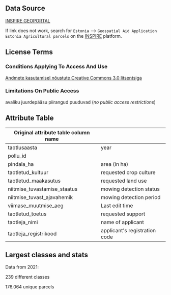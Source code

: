## Data Source
[INSPIRE GEOPORTAL](https://inspire-geoportal.ec.europa.eu/download_details.html?view=downloadDetails&resourceId=%2FINSPIRE-608e479c-616e-11e2-b563-52540004b857_20211215-093102%2Fservices%2F1%2FPullResults%2F181-199%2Fdatasets%2F9&expandedSection=metadata)

If link does not work, search for `Estonia` --> `Geospatial Aid Application Estonia Agricultural parcels` on the [INSPIRE](https://inspire-geoportal.ec.europa.eu/overview.html?view=thematicEuOverview&theme=none) platform.

## License Terms
### Conditions Applying To Access And Use
[Andmete kasutamisel nõustute Creative Commons 3.0 litsentsiga](https://creativecommons.org/licenses/by-sa/3.0/ee/legalcode)
### Limitations On Public Access
avaliku juurdepääsu piirangud puuduvad (_no public access restrictions_)

## Attribute Table
| Original attribute table column name |           |
| ------------------------------------ | --------- |
| taotlusaasta | year |
| pollu_id |  |
| pindala_ha | area (in ha) |
| taotletud_kultuur | requested crop culture |
| taotletud_maakasutus | requested land use |
| niitmise_tuvastamise_staatus | mowing detection status |
| niitmise_tuvast_ajavahemik | mowing detection period |
| viimase_muutmise_aeg | Last edit time |
| taotletud_toetus | requested support |
| taotleja_nimi | name of applicant |
| taotleja_registrikood | applicant's registration code |

## Largest classes and stats
Data from 2021:

239 different classes

176.064 unique parcels
